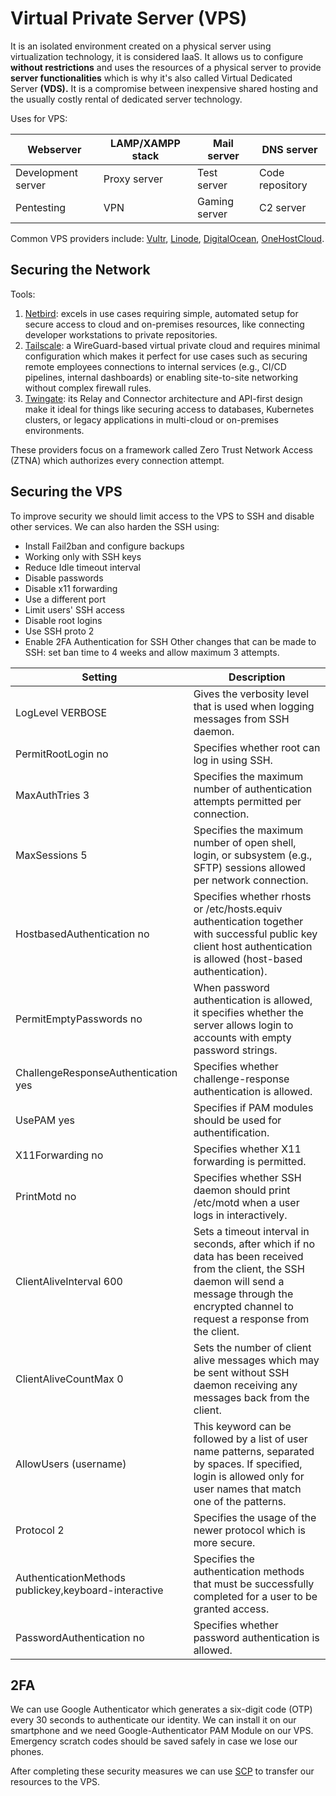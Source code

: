 # Virtual Private Server (VPS)
It is an isolated environment created on a physical server using virtualization technology, it is considered IaaS. It allows us to configure **without restrictions** and uses the resources of a physical server to provide **server functionalities** which is why it's also called Virtual Dedicated Server **(VDS).**
It is a compromise between inexpensive shared hosting and the usually costly rental of dedicated server technology.

Uses for VPS:

| Webserver          | LAMP/XAMPP stack | Mail server   | DNS server      |
| ------------------ | ---------------- | ------------- | --------------- |
| Development server | Proxy server     | Test server   | Code repository |
| Pentesting         | VPN              | Gaming server | C2 server       |

Common VPS providers include: [Vultr](https://www.vultr.com/products/cloud-compute/), [Linode](https://www.linode.com/pricing/), [DigitalOcean](https://www.digitalocean.com/pricing), [OneHostCloud](https://onehostcloud.hosting/).

## Securing the Network
Tools:
1. [Netbird](https://netbird.io/): excels in use cases requiring simple, automated setup for secure access to cloud and on-premises resources, like connecting developer workstations to private repositories.
2. [Tailscale](https://tailscale.com/): a WireGuard-based virtual private cloud and requires minimal configuration which makes it perfect for use cases such as securing remote employees connections to internal services (e.g., CI/CD pipelines, internal dashboards) or enabling site-to-site networking without complex firewall rules.
3. [Twingate](https://www.twingate.com/): its Relay and Connector architecture and API-first design make it ideal for things like securing access to databases, Kubernetes clusters, or legacy applications in multi-cloud or on-premises environments.

These providers focus on a framework called Zero Trust Network Access (ZTNA) which authorizes every connection attempt. 
## Securing the VPS
To improve security we should limit access to the VPS to SSH and disable other services.
We can also harden the SSH using:
- Install Fail2ban and configure backups
- Working only with SSH keys
- Reduce Idle timeout interval
- Disable passwords
- Disable x11 forwarding
- Use a different port
- Limit users' SSH access
- Disable root logins
- Use SSH proto 2
- Enable 2FA Authentication for SSH
Other changes that can be made to SSH: set ban time to 4 weeks and allow maximum 3 attempts.

| Setting                                              | Description                                                                                                                                                                                           |
| ---------------------------------------------------- | ----------------------------------------------------------------------------------------------------------------------------------------------------------------------------------------------------- |
| LogLevel VERBOSE                                     | Gives the verbosity level that is used when logging messages from SSH daemon.                                                                                                                         |
| PermitRootLogin no                                   | Specifies whether root can log in using SSH.                                                                                                                                                          |
| MaxAuthTries 3                                       | Specifies the maximum number of authentication attempts permitted per connection.                                                                                                                     |
| MaxSessions 5                                        | Specifies the maximum number of open shell, login, or subsystem (e.g., SFTP) sessions allowed per network connection.                                                                                 |
| HostbasedAuthentication no                           | Specifies whether rhosts or /etc/hosts.equiv authentication together with successful public key client host authentication is allowed (host-based authentication).                                    |
| PermitEmptyPasswords no                              | When password authentication is allowed, it specifies whether the server allows login to accounts with empty password strings.                                                                        |
| ChallengeResponseAuthentication yes                  | Specifies whether challenge-response authentication is allowed.                                                                                                                                       |
| UsePAM yes                                           | Specifies if PAM modules should be used for authentification.                                                                                                                                         |
| X11Forwarding no                                     | Specifies whether X11 forwarding is permitted.                                                                                                                                                        |
| PrintMotd no                                         | Specifies whether SSH daemon should print /etc/motd when a user logs in interactively.                                                                                                                |
| ClientAliveInterval 600                              | Sets a timeout interval in seconds, after which if no data has been received from the client, the SSH daemon will send a message through the encrypted channel to request a response from the client. |
| ClientAliveCountMax 0                                | Sets the number of client alive messages which may be sent without SSH daemon receiving any messages back from the client.                                                                            |
| AllowUsers (username)                                | This keyword can be followed by a list of user name patterns, separated by spaces. If specified, login is allowed only for user names that match one of the patterns.                                 |
| Protocol 2                                           | Specifies the usage of the newer protocol which is more secure.                                                                                                                                       |
| AuthenticationMethods publickey,keyboard-interactive | Specifies the authentication methods that must be successfully completed for a user to be granted access.                                                                                             |
| PasswordAuthentication no                            | Specifies whether password authentication is allowed.                                                                                                                                                 |

## 2FA
We can use Google Authenticator which generates a six-digit code (OTP) every 30 seconds to authenticate our identity. We can install it on our smartphone and we need Google-Authenticator PAM Module on our VPS. Emergency scratch codes should be saved safely in case we lose our phones.

After completing these security measures we can use [SCP](https://en.wikipedia.org/wiki/Secure_copy_protocol) to transfer our resources to the VPS.
